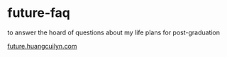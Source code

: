 # future-faq
to answer the hoard of questions about my life plans for post-graduation

[future.huangcuilyn.com](https://future.huangcuilyn.com "FAQ | So You've Heard I'm Graduating...")
